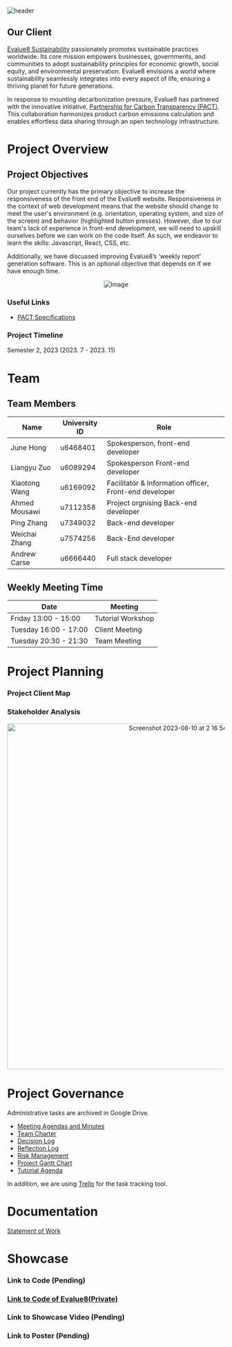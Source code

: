 ![header](https://capsule-render.vercel.app/api?type=waving&color=auto&height=300&section=header&text=Evalue8%20Sustainability&fontSize=60)
<!--
https://github.com/kyechan99/capsule-render#fontcolor）
-->

## Our Client
[Evalue8 Sustainability](https://evalue8.net/) passionately promotes sustainable practices worldwide. Its core mission empowers businesses, governments, and communities to adopt sustainability principles for economic growth, social equity, and environmental preservation. Evalue8 envisions a world where sustainability seamlessly integrates into every aspect of life, ensuring a thriving planet for future generations.

In response to mounting decarbonization pressure, Evalue8 has partnered with the innovative initiative, [Partnership for Carbon Transparency (PACT)](https://www.carbon-transparency.com/). This collaboration harmonizes product carbon emissions calculation and enables effortless data sharing through an open technology infrastructure.

# Project Overview

## Project Objectives
Our project currently has the primary objective to increase the responsiveness of the front end of the Evalue8 website. Responsiveness in the context of web development means that the website should change to meet the user's environment (e.g. orientation, operating system, and size of the screen) and behavior (highlighted button presses). However, due to our team's lack of experience in front-end development, we will need to upskill ourselves before we can work on the code itself. As such, we endeavor to learn the skills: Javascript, React, CSS, etc. 

Additionally, we have discussed improving Evalue8’s ‘weekly report’ generation software. This is an optional objective that depends on if we have enough time.

<p align="center">
  <img src="https://github.com/XiaotongSophia/Evalue8/assets/126891685/a3ffabed-0692-407d-b9be-c4be51291a89" alt="Image" />
</p>

### Useful Links
- [PACT Specifications](https://wbcsd.github.io/data-exchange-protocol/v2/#intro)


### Project Timeline
Semester 2, 2023 (2023. 7 - 2023. 11)

# Team 
## Team Members
| Name | University ID | Role |
|------|-------------- |-------|
| June Hong | u6468401 |Spokesperson, front-end developer|
| Liangyu Zuo | u6089294 |Spokesperson Front-end developer|
| Xiaotong Wang	| u6169092 |Facilitator & Information officer, Front-end developer|
| Ahmed Mousawi	| u7112358 |Project orgnising Back-end developer|
| Ping Zhang	| u7349032 |Back-end developer|
| Weichai Zhang | u7574256 |Back-End developer|
| Andrew Carse | u6666440 |Full stack developer|

## Weekly Meeting Time
| Date | Meeting |
|------|-------------- |
| Friday 13:00 - 15:00 | Tutorial Workshop |
| Tuesday 16:00 - 17:00| Client Meeting |
| Tuesday 20:30 - 21:30| Team Meeting |

# Project Planning
### Project Client Map
### Stakeholder Analysis 
<p align="center">
<img width="800" alt="Screenshot 2023-08-10 at 2 16 54 PM" src="https://github.com/XiaotongSophia/Evalue8/assets/53648623/a5e43db0-4476-4fb8-a81e-433e517dc7f9">
</p>

# Project Governance
Administrative tasks are archived in Google Drive.
- [Meeting Agendas and Minutes](https://drive.google.com/drive/u/1/folders/1ctvU13n61oRxL0zsmKxK7KGjFT_OAexA)
- [Team Charter](https://docs.google.com/document/d/1eFOH073lsJKpBNkjCkdVotgen6hDgK0o/edit)
- [Decision Log](https://docs.google.com/spreadsheets/d/1p-F-NeYhUXYOEVuqIj09LWQULxuGAvuY/edit#gid=1408635962)
- [Reflection Log](https://docs.google.com/spreadsheets/d/1Jey_zPggqMkvg6l03qNJvx073QYTXdg0/edit#gid=471308671)
- [Risk Management](https://docs.google.com/spreadsheets/d/1oPN_J-Vbq1--OqzmaIG4iO_LGeKn2n_5/edit#gid=187958210)
- [Project Gantt Chart](https://docs.google.com/spreadsheets/d/1Xgt_FQqXLe4DtIXB7El_SP4wM-J_FE-I/edit#gid=542302743)
- [Tutorial Agenda](https://drive.google.com/drive/folders/1vssyF_2Ekvf9RVM6IfMSI-EM8jT0dLno)

In addition, we are using [Trello](https://trello.com/b/NYl3iEmt/evalue8-sustainability) for the task tracking tool.

# Documentation
[Statement of Work](https://docs.google.com/document/d/1vLCvxazm8hveO9fclDFmGM57D2WSUeT7b-dDjCVYsek/edit)


# Showcase
### Link to Code (Pending)
### [Link to Code of Evalue8(Private)](https://github.com/orgs/Evalue8-Sustainability/dashboard)
### Link to Showcase Video (Pending)
### Link to Poster (Pending)



